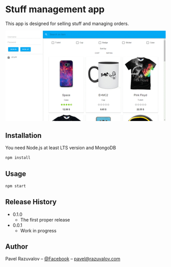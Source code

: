 # Stuff management app

This app is designed for selling stuff and managing orders.

![](doc/slideshow.gif)

## Installation

You need Node.js at least LTS version and MongoDB

```sh
npm install
```

## Usage

```sh
npm start
```

## Release History

* 0.1.0
    * The first proper release
* 0.0.1
    * Work in progress

## Author

Pavel Razuvalov – [@Facebook](https://facebook.com/BrainWubber) – pavel@razuvalov.com